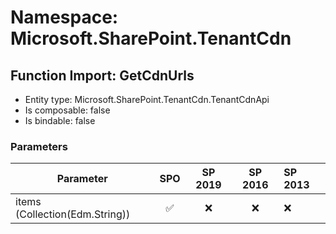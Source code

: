 # Namespace: Microsoft.SharePoint.TenantCdn

## Function Import: GetCdnUrls

- Entity type: Microsoft.SharePoint.TenantCdn.TenantCdnApi
- Is composable: false
- Is bindable: false

### Parameters

Parameter | SPO | SP 2019 | SP 2016 | SP 2013
----------|:---:|:-------:|:-------:|:-------
items (Collection(Edm.String)) | ✅ | ❌ | ❌ | ❌
